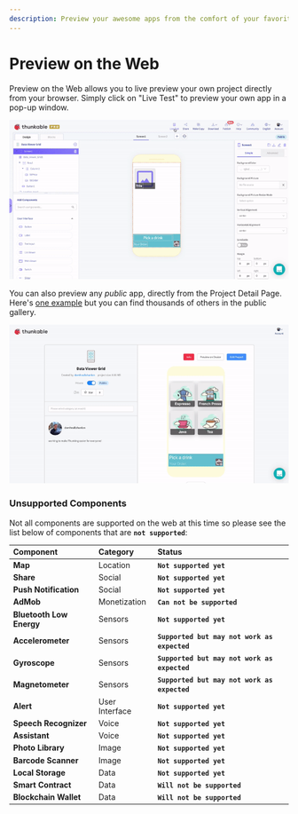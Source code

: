 ```yaml
---
description: Preview your awesome apps from the comfort of your favorite browser
---
```


# Preview on the Web

Preview on the Web allows you to live preview your own project directly from your browser. Simply click on "Live Test" to preview your own app in a pop-up window.  

![](.gitbook/assets/live_preview.gif)

 You can also preview any _public_ app, directly from the Project Detail Page. Here's [one example](https://x.thunkable.com/projectPage/5ea6ed029ce3d64d1d3a27dc) but you can find thousands of others in the public gallery.

![](.gitbook/assets/project_preview.gif)

### Unsupported Components

Not all components are supported on the web at this time so please see the list below of components that are **`not supported`**:

| Component | Category | Status |
| :--- | :--- | :--- |
| **Map** | Location | **`Not supported yet`** |
| **Share** | Social | **`Not supported yet`** |
| **Push Notification** | Social | **`Not supported yet`** |
| **AdMob** | Monetization | **`Can not be supported`** |
| **Bluetooth Low Energy** | Sensors | **`Not supported yet`** |
| **Accelerometer** | Sensors | **`Supported but may not work as expected`** |
| **Gyroscope** | Sensors | **`Supported but may not work as expected`** |
| **Magnetometer** | Sensors | **`Supported but may not work as expected`** |
| **Alert** | User Interface | **`Not supported yet`** |
| **Speech Recognizer** | Voice | **`Not supported yet`** |
| **Assistant** | Voice | **`Not supported yet`** |
| **Photo Library** | Image | **`Not supported yet`** |
| **Barcode Scanner** | Image | **`Not supported yet`** |
| **Local Storage** | Data | **`Not supported yet`** |
| **Smart Contract** | Data | **`Will not be supported`** |
| **Blockchain Wallet** | Data | **`Will not be supported`** |



